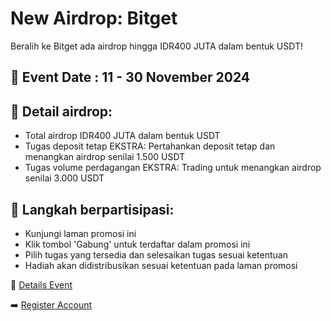 # New Airdrop: Bitget 
Beralih ke Bitget ada airdrop hingga IDR400 JUTA dalam bentuk USDT!

## 📆 Event Date : 11 - 30 November 2024

## 📖 Detail airdrop:
- Total airdrop IDR400 JUTA dalam bentuk USDT
- Tugas deposit tetap EKSTRA: Pertahankan deposit tetap dan menangkan airdrop senilai 1.500 USDT
- Tugas volume perdagangan EKSTRA: Trading untuk menangkan airdrop senilai 3.000 USDT

## 📌 Langkah berpartisipasi:
- Kunjungi laman promosi ini
- Klik tombol 'Gabung' untuk terdaftar dalam promosi ini
- Pilih tugas yang tersedia dan selesaikan tugas sesuai ketentuan
- Hadiah akan didistribusikan sesuai ketentuan pada laman promosi

📖 [Details Event](https://www.bitgetapp.com/id/events/activities/52cab63288475e70969e1847c4cf3377?color=white)

➡️ [Register Account](https://partner.bitgetapp.com/bg/Z7W768)
